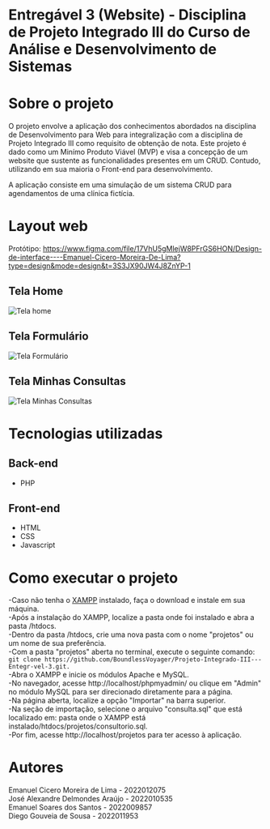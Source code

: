 # Entregável 3 (Website) - Disciplina de Projeto Integrado III do Curso de Análise e Desenvolvimento de Sistemas

# Sobre o projeto

O projeto envolve a aplicação dos conhecimentos abordados na disciplina de Desenvolvimento para Web para integralização com a disciplina de Projeto Integrado III como requisito de obtenção de nota. 
Este projeto é dado como um Minímo Produto Viável (MVP) e visa a concepção de um website que sustente as funcionalidades presentes em um CRUD. Contudo, utilizando em sua maioria o Front-end para desenvolvimento. 

A aplicação consiste em uma simulação de um sistema CRUD para agendamentos de uma clínica fictícia.

# Layout web
Protótipo: https://www.figma.com/file/17VhU5gMlejW8PFrGS6HON/Design-de-interface----Emanuel-Cicero-Moreira-De-Lima?type=design&mode=design&t=3S3JX90JW4J8ZnYP-1
## Tela Home
![Tela home](img/home.png)
## Tela Formulário
![Tela Formulário](img/formulatio_de_agendamento.png)
## Tela Minhas Consultas
![Tela Minhas Consultas](img/minhas_consultas.png)

# Tecnologias utilizadas
## Back-end
- PHP
## Front-end
- HTML
- CSS
- Javascript

# Como executar o projeto
-Caso não tenha o [XAMPP](https://www.apachefriends.org/pt_br/index.html) instalado, faça o download e instale em sua máquina.\
-Após a instalação do XAMPP, localize a pasta onde foi instalado e abra a pasta /htdocs.\
-Dentro da pasta /htdocs, crie uma nova pasta com o nome "projetos" ou um nome de sua preferência.\
-Com a pasta "projetos" aberta no terminal, execute o seguinte comando: ``git clone https://github.com/BoundlessVoyager/Projeto-Integrado-III---Entegr-vel-3.git.``\
-Abra o XAMPP e inicie os módulos Apache e MySQL.\
-No navegador, acesse http://localhost/phpmyadmin/ ou clique em "Admin" no módulo MySQL para ser direcionado diretamente para a página.\
-Na página aberta, localize a opção "Importar" na barra superior.\
-Na seção de importação, selecione o arquivo "consulta.sql" que está localizado em: pasta onde o XAMPP está instalado/htdocs/projetos/consultorio.sql.\
-Por fim, acesse http://localhost/projetos para ter acesso à aplicação.


# Autores
Emanuel Cicero Moreira de Lima - 2022012075 \
José Alexandre Delmondes Araújo - 2022010535 \
Emanuel Soares dos Santos - 2022009857 \
Diego Gouveia de Sousa - 2022011953
